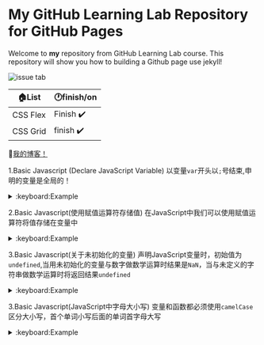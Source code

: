# My GitHub Learning Lab Repository for GitHub Pages

Welcome to **my** repository from GitHub Learning Lab course. This repository will show you how to building a Github page use jekyll!

![issue tab](https://lab.github.com/public/images/issue_tab.png)

:house:List | :clock1:finish/on
------------ | -------------
CSS Flex | Finish :heavy_check_mark:
CSS Grid | finish :heavy_check_mark:


:rocket:[我的博客！](https://love-lg.github.io/github-pages-with-jekyll/)

1.Basic Javascript (Declare JavaScript Variable)
以变量`var`开头以`;`号结束,申明的变量是全局的！
<details>
  <summary>:keyboard:Example</summary>
  
  ```js
  var myName="peter";
  ```
  <summary>ES6</summary>
  
  ```js
  let Age=22;
  or
  const myName="peter";
  ```
  </details>
  
  2.Basic Javascript(使用赋值运算符存储值)
  在JavaScript中我们可以使用赋值运算符将值存储在变量中
  
  <details>
  <summary>:keyboard:Example</summary>
   
   ```js
   var a;
   var b = 2;
   a = 7;
   var b = a;
   alert(b);    //7
   ```
  </details>
  
  3.Basic Javascript(关于未初始化的变量)
  声明JavaScript变量时，初始值为`undefined`,当用未初始化的变量与数字做数学运算时结果是`NaN`，当与未定义的字符串做数学运算时将返回结果`undefined`
  <details>
  <summary>:keyboard:Example</summary>
  
  ```js
  var a,b,c;
  a = a + 1;
  b = b + 2;
  c = c + strinng;
  alert(a);  //NaN
  alert(b);  //NaN
  alert(c);  //undefined
  ```
  </details>
  
  3.Basic Javascript(JavaScript中字母大小写)
  变量和函数都必须使用`camelCase`区分大小写，首个单词小写后面的单词首字母大写
  <details>
  <summary>:keyboard:Example</summary>
  
  ```js
  var firstName;
  var lastName;
  
  firstName = peter;
  lastName = park;
  ```
  </details>

